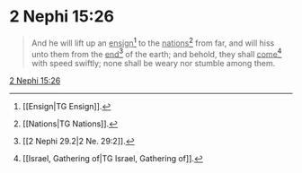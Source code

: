# 2 Nephi 15:26

> And he will lift up an <u>ensign</u>[^a] to the <u>nations</u>[^b] from far, and will hiss unto them from the <u>end</u>[^c] of the earth; and behold, they shall <u>come</u>[^d] with speed swiftly; none shall be weary nor stumble among them.

[2 Nephi 15:26](https://www.churchofjesuschrist.org/study/scriptures/bofm/2-ne/15?lang=eng&id=p26#p26)


[^a]: [[Ensign|TG Ensign]].  
[^b]: [[Nations|TG Nations]].  
[^c]: [[2 Nephi 29.2|2 Ne. 29:2]].  
[^d]: [[Israel, Gathering of|TG Israel, Gathering of]].  
